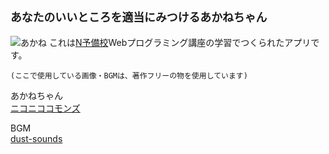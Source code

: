 ## ```あなたのいいところを適当にみつけるあかねちゃん```
![あかね](https://asazuke11.github.io/assessment/images/akane_shiran.png)
これは[N予備校](https://www.nnn.ed.nico/)Webプログラミング講座の学習でつくられたアプリです。
```
(ここで使用している画像・BGMは、著作フリーの物を使用しています)
```
あかねちゃん  
[ニコニココモンズ](http://commons.nicovideo.jp/material/nc172745)

BGM  
[dust-sounds](http://dust-sounds.com/)
